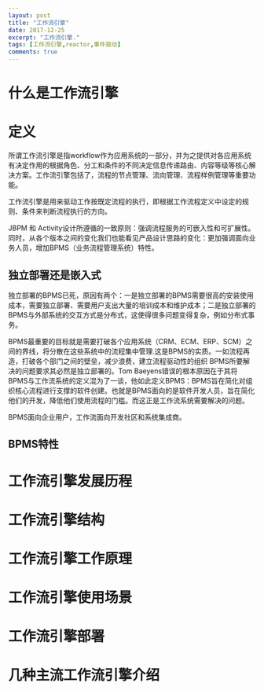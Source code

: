 ```yaml
---
layout: post
title: "工作流引擎"
date: 2017-12-25
excerpt: "工作流引擎."
tags: [工作流引擎,reactor,事件驱动]
comments: true
---
```

# 什么是工作流引擎

# 定义
所谓工作流引擎是指workflow作为应用系统的一部分，并为之提供对各应用系统有决定作用的根据角色、分工和条件的不同决定信息传递路由、内容等级等核心解决方案。工作流引擎包括了，流程的节点管理、流向管理、流程样例管理等重要功能。

工作流引擎是用来驱动工作按既定流程的执行，即根据工作流程定义中设定的规则、条件来判断流程执行的方向。

JBPM 和 Activity设计所遵循的一致原则：强调流程服务的可嵌入性和可扩展性。同时，从各个版本之间的变化我们也能看见产品设计思路的变化：更加强调面向业务人员，增加BPMS（业务流程管理系统）特性。
## 独立部署还是嵌入式
独立部署的BPMS已死，原因有两个：一是独立部署的BPMS需要很高的安装使用成本，需要独立部署、需要用户支出大量的培训成本和维护成本；二是独立部署的BPMS与外部系统的交互方式是分布式，这使得很多问题变得复杂，例如分布式事务。

BPMS最重要的目标就是需要打破各个应用系统（CRM、ECM、ERP、SCM）之间的界线，将分散在这些系统中的流程集中管理.这是BPMS的实质。一如流程再造，打破各个部门之间的壁垒，减少浪费，建立流程驱动性的组织
BPMS所要解决的问题要求其必然是独立部署的。Tom Baeyens错误的根本原因在于其将BPMS与工作流系统的定义混为了一谈，他如此定义BPMS：BPMS旨在简化对组织核心流程进行支撑的软件创建。也就是BPMS面向的是软件开发人员，旨在简化他们的开发，降低他们使用流程的门槛。而这正是工作流系统需要解决的问题。

BPMS面向企业用户，工作流面向开发社区和系统集成商。

## BPMS特性
# 工作流引擎发展历程
# 工作流引擎结构
# 工作流引擎工作原理
# 工作流引擎使用场景
# 工作流引擎部署
# 几种主流工作流引擎介绍
